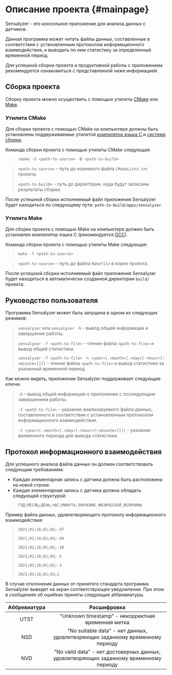 # Описание проекта {#mainpage}

Sensalyzer - это консольное приложение для анализа данных с датчиков.

Данная программа может читать файлы данных, составленные в соответствии с
установленным протоколом информационного взаимодействия, и выводить по ним
статистику за определенный временной период.

Для успешной сборки проекта и продуктивной работы с приложением рекомендуется
ознакомиться с представленной ниже информацией.

## Сборка проекта

Сборку проекта можно осуществить с помощью утилиты [CMake](https://cmake.org/) или
[Make](https://www.gnu.org/software/make/).

### Утилита CMake

Для сборки проекта с помощью CMake на компьютере должны быть установлены поддерживаемые утилитой
[компилятор языка C](https://cmake.org/cmake/help/latest/manual/cmake-compile-features.7.html#supported-compilers)
и [система сборки](https://cmake.org/cmake/help/latest/manual/cmake-generators.7.html).

Команда сборки проекта с помощью утилиты CMake следующая:

> `cmake -S <path-to-source> -B <path-to-build>`

> `<path-to-source>` - путь до корневого файла `CMakeLists.txt` проекта.
>
> `<path-to-build>` - путь до директории, куда будут записаны результаты сборки.

После успешной сборки исполняемый файл приложения Sensalyzer будет находиться по следующему пути: `path-to-build/apps/sensalyzer`.

### Утилита Make

Для сборки проекта с помощью Make на компьютере должен быть установлен компилятор языка C
(рекомендуется [GCC](https://gcc.gnu.org/)).

Команда сборки проекта с помощью утилиты Make следующая:

> `make -f <path-to-source>`

> `<path-to-source>` - путь до файла `Makefile` в корне проекта.

После успешной сборки исполняемый файл приложения Sensalyzer будет находиться в
автоматически созданной директории `build/` проекта.

## Руководство пользователя

Программа Sensalyzer может быть запущена в одном из следующих режимов:

> `sensalyzer` или `sensalyzer -h` - вывод общей информации и завершение работы.
>
> `sensalyzer -f <path-to-file>` - чтение файла `<path-to-file>` и вывод общей статистики.
>
> `sensalyzer -f <path-to-file> -t <year>[.<month>[.<day>[-<hour>[:<minute>]]]]` - чтение файла `<path-to-file>` и вывод статистики за указанный временной период.

Как можно видеть, приложение Sensalyzer поддерживает следующие ключи:

> `-h` - вывод общей информации о приложении с последующим завершением работы.
>
> `-f <path-to-file>` - указание анализируемого файла данных, составленного в соответствии с установленным протоколом информационного взаимодействия.
>
> `-t <year>[.<month>[.<day>[-<hour>[:<minute>]]]]` - указание временного периода для вывода статистики.

## Протокол информационного взаимодействия

Для успешного анализа файла данных он должен соответствовать следующим требованиям:

* Каждая элементарная запись с датчика должна быть расположена на новой строке.
* Каждая элементарная запись с датчика должна обладать следующей структурой:

> `ГОД;МЕСЯЦ;ДЕНЬ;ЧАС;МИНУТА;ЗНАЧЕНИЕ_ФИЗИЧЕСКОЙ_ВЕЛИЧИНЫ`

Пример файла данных, удовлетворяющего протоколу информационного взаимодействия:

> `2021;01;16;01;02;-47`
>
> `2021;01;16;01;03;-44`
>
> `2021;02;16;01;02;-10`
>
> `2021;02;16;01;03;-5`
>
> `2021;03;16;01;02;-3`
>
> `2021;03;16;01;03;2`

В случае отклонения данных от принятого стандарта программа Sensalyzer выведет на экран
соответствующее уведомление. При этом в сообщениях об ошибках приняты следующие аббревиатуры.

| **Аббревиатура** |                                     **Расшифровка**                                    |
|:----------------:|:--------------------------------------------------------------------------------------:|
| UTST             | "Unknown timestamp" - некорректная временная метка                                     |
| NSD              | "No suitable data" - нет данных, удовлетворяющих заданному временному периоду          |
| NVD              | "No valid data" - нет достоверных данных, удовлетворяющих заданному временному периоду |
